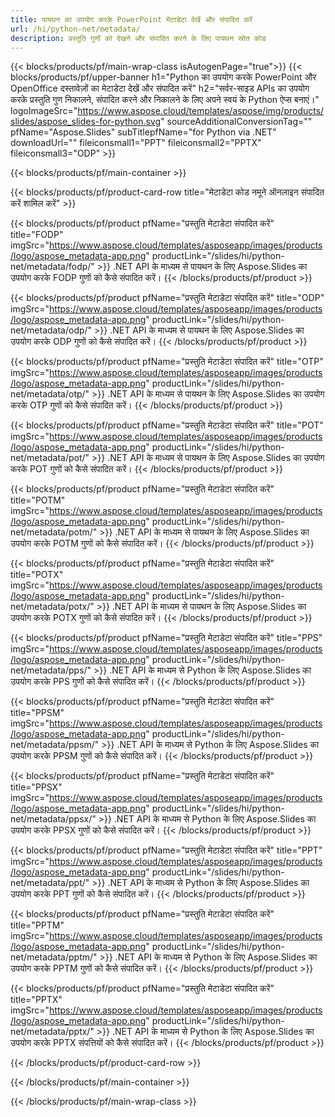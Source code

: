 ```yaml
---
title: पायथन का उपयोग करके PowerPoint मेटाडेटा देखें और संपादित करें
url: /hi/python-net/metadata/
description: प्रस्तुति गुणों को देखने और संपादित करने के लिए पायथन स्रोत कोड
---
```


{{< blocks/products/pf/main-wrap-class isAutogenPage="true">}}
{{< blocks/products/pf/upper-banner h1="Python का उपयोग करके PowerPoint और OpenOffice दस्तावेज़ों का मेटाडेटा देखें और संपादित करें" h2="सर्वर-साइड APIs का उपयोग करके प्रस्तुति गुण निकालने, संपादित करने और निकालने के लिए अपने स्वयं के Python ऐप्स बनाएं।" logoImageSrc="https://www.aspose.cloud/templates/aspose/img/products/slides/aspose_slides-for-python.svg" sourceAdditionalConversionTag="" pfName="Aspose.Slides" subTitlepfName="for Python via .NET" downloadUrl="" fileiconsmall1="PPT" fileiconsmall2="PPTX" fileiconsmall3="ODP" >}}

{{< blocks/products/pf/main-container >}}

{{< blocks/products/pf/product-card-row title="मेटाडेटा कोड नमूने ऑनलाइन संपादित करें शामिल करें" >}}

{{< blocks/products/pf/product pfName="प्रस्तुति मेटाडेटा संपादित करें" title="FODP" imgSrc="https://www.aspose.cloud/templates/asposeapp/images/products/logo/aspose_metadata-app.png" productLink="/slides/hi/python-net/metadata/fodp/" >}}
.NET API के माध्यम से पायथन के लिए Aspose.Slides का उपयोग करके FODP गुणों को कैसे संपादित करें।
{{< /blocks/products/pf/product >}}

{{< blocks/products/pf/product pfName="प्रस्तुति मेटाडेटा संपादित करें" title="ODP" imgSrc="https://www.aspose.cloud/templates/asposeapp/images/products/logo/aspose_metadata-app.png" productLink="/slides/hi/python-net/metadata/odp/" >}}
.NET API के माध्यम से पायथन के लिए Aspose.Slides का उपयोग करके ODP गुणों को कैसे संपादित करें।
{{< /blocks/products/pf/product >}}

{{< blocks/products/pf/product pfName="प्रस्तुति मेटाडेटा संपादित करें" title="OTP" imgSrc="https://www.aspose.cloud/templates/asposeapp/images/products/logo/aspose_metadata-app.png" productLink="/slides/hi/python-net/metadata/otp/" >}}
.NET API के माध्यम से पायथन के लिए Aspose.Slides का उपयोग करके OTP गुणों को कैसे संपादित करें।
{{< /blocks/products/pf/product >}}

{{< blocks/products/pf/product pfName="प्रस्तुति मेटाडेटा संपादित करें" title="POT" imgSrc="https://www.aspose.cloud/templates/asposeapp/images/products/logo/aspose_metadata-app.png" productLink="/slides/hi/python-net/metadata/pot/" >}}
.NET API के माध्यम से पायथन के लिए Aspose.Slides का उपयोग करके POT गुणों को कैसे संपादित करें।
{{< /blocks/products/pf/product >}}

{{< blocks/products/pf/product pfName="प्रस्तुति मेटाडेटा संपादित करें" title="POTM" imgSrc="https://www.aspose.cloud/templates/asposeapp/images/products/logo/aspose_metadata-app.png" productLink="/slides/hi/python-net/metadata/potm/" >}}
.NET API के माध्यम से पायथन के लिए Aspose.Slides का उपयोग करके POTM गुणों को कैसे संपादित करें।
{{< /blocks/products/pf/product >}}

{{< blocks/products/pf/product pfName="प्रस्तुति मेटाडेटा संपादित करें" title="POTX" imgSrc="https://www.aspose.cloud/templates/asposeapp/images/products/logo/aspose_metadata-app.png" productLink="/slides/hi/python-net/metadata/potx/" >}}
.NET API के माध्यम से पायथन के लिए Aspose.Slides का उपयोग करके POTX गुणों को कैसे संपादित करें।
{{< /blocks/products/pf/product >}}

{{< blocks/products/pf/product pfName="प्रस्तुति मेटाडेटा संपादित करें" title="PPS" imgSrc="https://www.aspose.cloud/templates/asposeapp/images/products/logo/aspose_metadata-app.png" productLink="/slides/hi/python-net/metadata/pps/" >}}
.NET API के माध्यम से Python के लिए Aspose.Slides का उपयोग करके PPS गुणों को कैसे संपादित करें।
{{< /blocks/products/pf/product >}}

{{< blocks/products/pf/product pfName="प्रस्तुति मेटाडेटा संपादित करें" title="PPSM" imgSrc="https://www.aspose.cloud/templates/asposeapp/images/products/logo/aspose_metadata-app.png" productLink="/slides/hi/python-net/metadata/ppsm/" >}}
.NET API के माध्यम से Python के लिए Aspose.Slides का उपयोग करके PPSM गुणों को कैसे संपादित करें।
{{< /blocks/products/pf/product >}}

{{< blocks/products/pf/product pfName="प्रस्तुति मेटाडेटा संपादित करें" title="PPSX" imgSrc="https://www.aspose.cloud/templates/asposeapp/images/products/logo/aspose_metadata-app.png" productLink="/slides/hi/python-net/metadata/ppsx/" >}}
.NET API के माध्यम से Python के लिए Aspose.Slides का उपयोग करके PPSX गुणों को कैसे संपादित करें।
{{< /blocks/products/pf/product >}}

{{< blocks/products/pf/product pfName="प्रस्तुति मेटाडेटा संपादित करें" title="PPT" imgSrc="https://www.aspose.cloud/templates/asposeapp/images/products/logo/aspose_metadata-app.png" productLink="/slides/hi/python-net/metadata/ppt/" >}}
.NET API के माध्यम से Python के लिए Aspose.Slides का उपयोग करके PPT गुणों को कैसे संपादित करें।
{{< /blocks/products/pf/product >}}

{{< blocks/products/pf/product pfName="प्रस्तुति मेटाडेटा संपादित करें" title="PPTM" imgSrc="https://www.aspose.cloud/templates/asposeapp/images/products/logo/aspose_metadata-app.png" productLink="/slides/hi/python-net/metadata/pptm/" >}}
.NET API के माध्यम से Python के लिए Aspose.Slides का उपयोग करके PPTM गुणों को कैसे संपादित करें।
{{< /blocks/products/pf/product >}}

{{< blocks/products/pf/product pfName="प्रस्तुति मेटाडेटा संपादित करें" title="PPTX" imgSrc="https://www.aspose.cloud/templates/asposeapp/images/products/logo/aspose_metadata-app.png" productLink="/slides/hi/python-net/metadata/pptx/" >}}
.NET API के माध्यम से Python के लिए Aspose.Slides का उपयोग करके PPTX संपत्तियों को कैसे संपादित करें।
{{< /blocks/products/pf/product >}}



{{< /blocks/products/pf/product-card-row >}}

{{< /blocks/products/pf/main-container >}}
    
{{< /blocks/products/pf/main-wrap-class >}}
